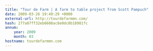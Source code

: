 ```yaml
---
title: "Tour de Farm | A farm to table project from Scott Pampuch"
date: 2009-03-26 19:49:29 +0000
external-url: http://tourdefarmmn.com/
hash: 277a87ff32eb6608ac8e0dc0b18981fc
annum:
    year: 2009
    month: 03
hostname: tourdefarmmn.com
---
```



